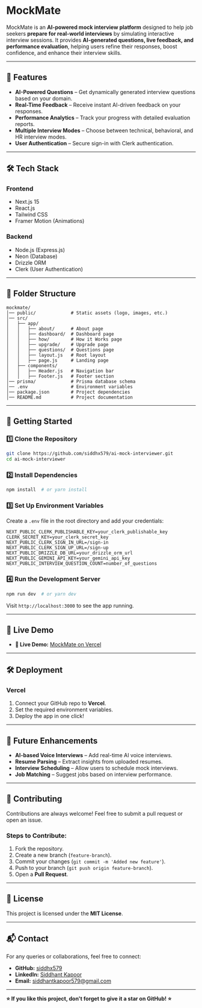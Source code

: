 # MockMate

MockMate is an **AI-powered mock interview platform** designed to help job seekers **prepare for real-world interviews** by simulating interactive interview sessions. It provides **AI-generated questions, live feedback, and performance evaluation**, helping users refine their responses, boost confidence, and enhance their interview skills.

---

## 🚀 Features

- **AI-Powered Questions** – Get dynamically generated interview questions based on your domain.
- **Real-Time Feedback** – Receive instant AI-driven feedback on your responses.
- **Performance Analytics** – Track your progress with detailed evaluation reports.
- **Multiple Interview Modes** – Choose between technical, behavioral, and HR interview modes.
- **User Authentication** – Secure sign-in with Clerk authentication.

---

## 🛠️ Tech Stack

### **Frontend**
- Next.js 15
- React.js
- Tailwind CSS
- Framer Motion (Animations)

### **Backend**
- Node.js (Express.js)
- Neon (Database)
- Drizzle ORM
- Clerk (User Authentication)

---

## 📂 Folder Structure

```
mockmate/
│── public/             # Static assets (logo, images, etc.)
│── src/
│   ├── app/
│   │   ├── about/      # About page
│   │   ├── dashboard/  # Dashboard page
│   │   ├── how/        # How it Works page
│   │   ├── upgrade/    # Upgrade page
│   │   ├── questions/  # Questions page
│   │   ├── layout.js   # Root layout
│   │   ├── page.js     # Landing page
│   ├── components/
│   │   ├── Header.js   # Navigation bar
│   │   ├── Footer.js   # Footer section
│── prisma/             # Prisma database schema
│── .env                # Environment variables
│── package.json        # Project dependencies
│── README.md           # Project documentation
```

---

## 🎯 Getting Started

### **1️⃣ Clone the Repository**
```sh
git clone https://github.com/siddhx579/ai-mock-interviewer.git
cd ai-mock-interviewer
```

### **2️⃣ Install Dependencies**
```sh
npm install  # or yarn install
```

### **3️⃣ Set Up Environment Variables**
Create a `.env` file in the root directory and add your credentials:
```env
NEXT_PUBLIC_CLERK_PUBLISHABLE_KEY=your_clerk_publishable_key
CLERK_SECRET_KEY=your_clerk_secret_key
NEXT_PUBLIC_CLERK_SIGN_IN_URL=/sign-in
NEXT_PUBLIC_CLERK_SIGN_UP_URL=/sign-up
NEXT_PUBLIC_DRIZZLE_DB_URL=your_drizzle_orm_url
NEXT_PUBLIC_GEMINI_API_KEY=your_gemini_api_key
NEXT_PUBLIC_INTERVIEW_QUESTION_COUNT=number_of_questions
```

### **4️⃣ Run the Development Server**
```sh
npm run dev  # or yarn dev
```
Visit `http://localhost:3000` to see the app running.

---

## 🔗 Live Demo

- **🔗 Live Demo:** [MockMate on Vercel](https://mockmate-interviewer.vercel.app)
  
---

## 🛠️ Deployment

### **Vercel**
1. Connect your GitHub repo to **Vercel**.
2. Set the required environment variables.
3. Deploy the app in one click!

---

## 📌 Future Enhancements

- **AI-based Voice Interviews** – Add real-time AI voice interviews.
- **Resume Parsing** – Extract insights from uploaded resumes.
- **Interview Scheduling** – Allow users to schedule mock interviews.
- **Job Matching** – Suggest jobs based on interview performance.

---

## 🤝 Contributing

Contributions are always welcome! Feel free to submit a pull request or open an issue.

### **Steps to Contribute:**
1. Fork the repository.
2. Create a new branch (`feature-branch`).
3. Commit your changes (`git commit -m 'Added new feature'`).
4. Push to your branch (`git push origin feature-branch`).
5. Open a **Pull Request**.

---

## 📜 License

This project is licensed under the **MIT License**.

---

## 📬 Contact

For any queries or collaborations, feel free to connect:
- **GitHub:** [siddhx579](https://github.com/siddhx579)
- **LinkedIn:** [Siddhant Kapoor](https://linkedin.com/in/siddhant579)
- **Email:** siddhantkapoor579@gmail.com

---

**⭐ If you like this project, don't forget to give it a star on GitHub! ⭐**

